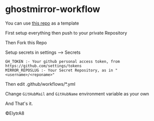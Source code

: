 # ghostmirror-workflow

You can use [this repo](https://github.com/lzzy12/python-aria-mirror-bot) as a template

First setup everything then push to your private Repository

Then Fork this Repo

Setup secrets in settings --> Secrets

```text
GH_TOKEN :- Your github personal access token, from https://github.com/settings/tokens
MIRROR_REPOSLUG :- Your Secret Repository, as in "<username>/<reponame>"
```

Then edit .github/workflows/*.yml

Change `GitHubMail` and `GitHubName` environment variable as your own

And That's it.

©ElytrA8

